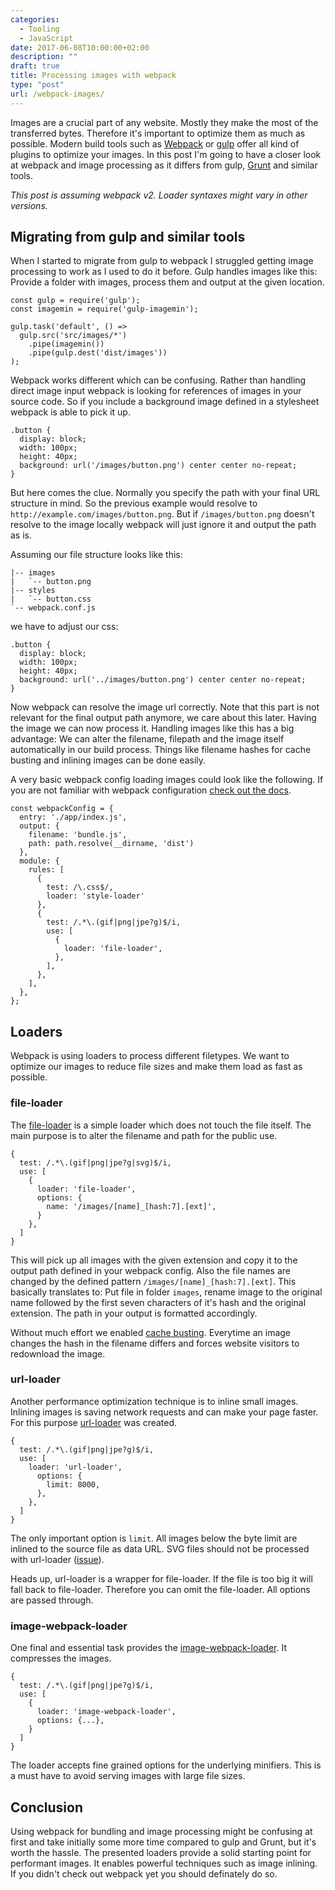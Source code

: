 ```yaml
---
categories:
  - Tooling
  - JavaScript
date: 2017-06-08T10:00:00+02:00
description: ""
draft: true
title: Processing images with webpack
type: "post"
url: /webpack-images/
---
```


Images are a crucial part of any website. Mostly they make the most of the transferred bytes. Therefore it's important to optimize them as much as possible. Modern build tools such as [Webpack](https://webpack.js.org/) or [gulp](http://gulpjs.com/) offer all kind of plugins to optimize your images. In this post I'm going to have a closer look at webpack and image processing as it differs from gulp, [Grunt](https://gruntjs.com/) and similar tools.

*This post is assuming webpack v2. Loader syntaxes might vary in other versions.*

## Migrating from gulp and similar tools

When I started to migrate from gulp to webpack I struggled getting image processing to work as I used to do it before. Gulp handles images like this: Provide a folder with images, process them and output at the given location.

<pre class="language-javascript"><code>const gulp = require('gulp');
const imagemin = require('gulp-imagemin');

gulp.task('default', () =>
  gulp.src('src/images/*')
    .pipe(imagemin())
    .pipe(gulp.dest('dist/images'))
);</code></pre>

Webpack works different which can be confusing. Rather than handling direct image input webpack is looking for references of images in your source code. So if you include a background image defined in a stylesheet webpack is able to pick it up.

<pre class="language-css"><code>.button {
  display: block;
  width: 100px;
  height: 40px;
  background: url('/images/button.png') center center no-repeat;
}</code></pre>

But here comes the clue. Normally you specify the path with your final URL structure in mind. So the previous example would resolve to `http://example.com/images/button.png`. But if `/images/button.png` doesn't resolve to the image locally webpack will just ignore it and output the path as is.

Assuming our file structure looks like this:

<pre><code>|-- images
|   `-- button.png
|-- styles
|   `-- button.css
`-- webpack.conf.js
</code></pre>

we have to adjust our css:

<pre class="language-css"><code>.button {
  display: block;
  width: 100px;
  height: 40px;
  background: url('../images/button.png') center center no-repeat;
}</code></pre>

Now webpack can resolve the image url correctly. Note that this part is not relevant for the final output path anymore, we care about this later. Having the image we can now process it. Handling images like this has a big advantage: We can alter the filename, filepath and the image itself automatically in our build process. Things like filename hashes for cache busting and inlining images can be done easily.

A very basic webpack config loading images could look like the following. If you are not familiar with webpack configuration [check out the docs](https://webpack.js.org/guides/get-started/).

<pre class="language-javascript"><code>const webpackConfig = {
  entry: './app/index.js',
  output: {
    filename: 'bundle.js',
    path: path.resolve(__dirname, 'dist')
  },
  module: {
    rules: [
      {
        test: /\.css$/,
        loader: 'style-loader'
      },
      {
        test: /.*\.(gif|png|jpe?g)$/i,
        use: [
          {
            loader: 'file-loader',
          },
        ],
      },
    ],
  },
};</code></pre>

## Loaders

Webpack is using loaders to process different filetypes. We want to optimize our images to reduce file sizes and make them load as fast as possible.

### file-loader

The [file-loader](https://github.com/webpack-contrib/file-loader) is a simple loader which does not touch the file itself. The main purpose is to alter the filename and path for the public use.

<pre class="language-javascript"><code>{
  test: /.*\.(gif|png|jpe?g|svg)$/i,
  use: [
    {
      loader: 'file-loader',
      options: {
        name: '/images/[name]_[hash:7].[ext]',
      }
    },
  ]
}</code></pre>

This will pick up all images with the given extension and copy it to the output path defined in your webpack config. Also the file names are changed by the defined pattern `/images/[name]_[hash:7].[ext]`. This basically translates to: Put file in folder `images`, rename image to the original name followed by the first seven characters of it's hash and the original extension. The path in your output is formatted accordingly.

Without much effort we enabled [cache busting](https://www.keycdn.com/support/what-is-cache-busting/). Everytime an image changes the hash in the filename differs and forces website visitors to redownload the image.

### url-loader

Another performance optimization technique is to inline small images. Inlining images is saving network requests and can make your page faster. For this purpose [url-loader](https://github.com/webpack-contrib/url-loader) was created.

<pre class="language-javascript"><code>{
  test: /.*\.(gif|png|jpe?g)$/i,
  use: [
    loader: 'url-loader',
      options: {
        limit: 8000,
      },
    },
  ]
}</code></pre>

The only important option is `limit`. All images below the byte limit are inlined to the source file as data URL. SVG files should not be processed with url-loader ([issue](https://github.com/webpack-contrib/url-loader/issues/6#issuecomment-63182275)).

<div class="notice">Heads up, url-loader is a wrapper for file-loader. If the file is too big it will fall back to file-loader. Therefore you can omit the file-loader. All options are passed through.</div>

### image-webpack-loader

One final and essential task provides the [image-webpack-loader](https://github.com/tcoopman/image-webpack-loader). It compresses the images.

<pre class="language-javascript"><code>{
  test: /.*\.(gif|png|jpe?g)$/i,
  use: [
    {
      loader: 'image-webpack-loader',
      options: {...},
    }
  ]
}</code></pre>

The loader accepts fine grained options for the underlying minifiers. This is a must have to avoid serving images with large file sizes.

## Conclusion

Using webpack for bundling and image processing might be confusing at first and take initially some more time compared to gulp and Grunt, but it's worth the hassle. The presented loaders provide a solid starting point for performant images. It enables powerful techniques such as image inlining. If you didn't check out webpack yet you should definately do so.
